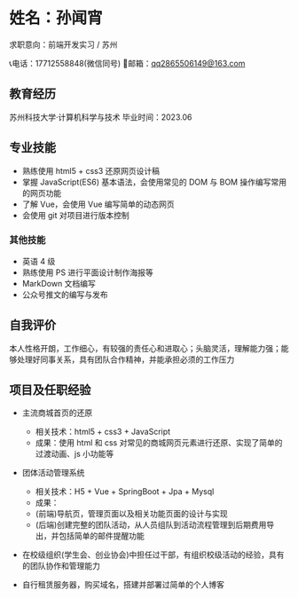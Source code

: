 # 姓名：孙闻宵

求职意向：前端开发实习 / 苏州

📞电话：17712558848(微信同号)
📩邮箱：qq2865506149@163.com

## 教育经历

苏州科技大学·计算机科学与技术
毕业时间：2023.06

## 专业技能

- 熟练使用 html5 + css3 还原网页设计稿
- 掌握 JavaScript(ES6) 基本语法，会使用常见的 DOM 与 BOM 操作编写常用的网页功能
- 了解 Vue，会使用 Vue 编写简单的动态网页
- 会使用 git 对项目进行版本控制

### 其他技能

- 英语 4 级
- 熟练使用 PS 进行平面设计制作海报等
- MarkDown 文档编写
- 公众号推文的编写与发布

## 自我评价

本人性格开朗，工作细心，有较强的责任心和进取心；头脑灵活，理解能力强；能够处理好同事关系，具有团队合作精神，并能承担必须的工作压力

## 项目及任职经验

- 主流商城首页的还原

  - 相关技术：html5 + css3 + JavaScript
  - 成果：使用 html 和 css 对常见的商城网页元素进行还原、实现了简单的过渡动画、js 小功能等

- 团体活动管理系统

  - 相关技术：H5 + Vue + SpringBoot + Jpa + Mysql
  - 成果：
  - (前端)导航页，管理页面以及相关功能页面的设计与实现
  - (后端)创建完整的团队活动，从人员组队到活动流程管理到后期费用导出，并包括简单的邮件提醒功能

- 在校级组织(学生会、创业协会)中担任过干部，有组织校级活动的经验，具有的团队协作和管理能力

- 自行租赁服务器，购买域名，搭建并部署过简单的个人博客
